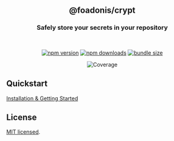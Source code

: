 <div align="center">
<br/>

## @foadonis/crypt

### Safely store your secrets in your repository

<br/>
</div>

<div align="center">

<!-- automd:badges color="brightgreen" license name="@foadonis/crypt" bundlephobia packagephobia -->

[![npm version](https://img.shields.io/npm/v/@foadonis/crypt?color=brightgreen)](https://npmjs.com/package/@foadonis/crypt)
[![npm downloads](https://img.shields.io/npm/dm/@foadonis/crypt?color=brightgreen)](https://npm.chart.dev/@foadonis/crypt)
[![bundle size](https://img.shields.io/bundlephobia/minzip/@foadonis/crypt?color=brightgreen)](https://bundlephobia.com/package/@foadonis/crypt)

<!-- /automd -->

<!-- automd:coverage -->

![Coverage](https://img.shields.io/badge/coverage-0%25-red)

<!-- /automd -->

</div>

## Quickstart

[Installation & Getting Started](https://friendsofadonis.github.io/docs/crypt/getting-started)

## License

[MIT licensed](LICENSE.md).
